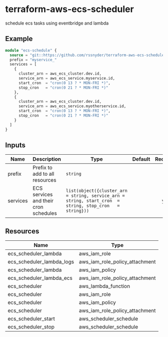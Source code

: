 # terraform-aws-ecs-scheduler

schedule ecs tasks using eventbridge and lambda

## Example

```terraform
module "ecs-schedule" {
  source = "git::https://github.com/rssnyder/terraform-aws-ecs-scheduler.git"
  prefix = "myservice_"
  services = [
    {
      cluster_arn = aws_ecs_cluster.dev.id,
      service_arn = aws_ecs_service.myservice.id,
      start_cron  = "cron(0 13 ? * MON-FRI *)",
      stop_cron   = "cron(0 21 ? * MON-FRI *)"
    },
    {
      cluster_arn = aws_ecs_cluster.dev.id,
      service_arn = aws_ecs_service.myotherservice.id,
      start_cron  = "cron(0 13 ? * MON-FRI *)",
      stop_cron   = "cron(0 21 ? * MON-FRI *)"
    }
  ]
}
```

## Inputs

| Name | Description | Type | Default | Required |
|------|-------------|------|---------|:--------:|
| prefix | Prefix to add to all resources | `string` | | no |
| services | ECS services and their cron schedules | `list(object({cluster_arn = string, service_arn = string, start_cron  = string, stop_cron   = string}))` | | yes |


## Resources

| Name | Type |
|------|------|
|ecs_scheduler_lambda|aws_iam_role|
|ecs_scheduler_lambda_logs|aws_iam_role_policy_attachment|
|ecs_scheduler_lambda|aws_iam_policy|
|ecs_scheduler_lambda_ecs|aws_iam_role_policy_attachment|
|ecs_scheduler|aws_lambda_function|
|ecs_scheduler|aws_iam_role|
|ecs_scheduler|aws_iam_policy|
|ecs_scheduler|aws_iam_role_policy_attachment|
|ecs_scheduler_start|aws_scheduler_schedule|
|ecs_scheduler_stop|aws_scheduler_schedule|
